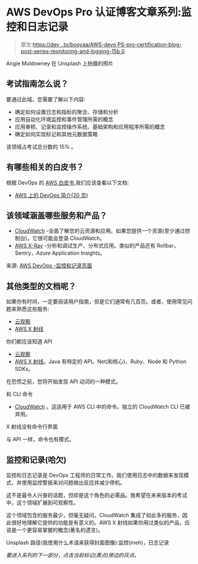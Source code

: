 # AWS DevOps Pro 认证博客文章系列:监控和日志记录

> 原文:[https://dev . to/booyaa/AWS-devo PS-pro-certification-blog-post-series-monitoring-and-logging-15b 0](https://dev.to/booyaa/aws-devops-pro-certification-blog-post-series-monitoring-and-logging-15b0)

Angie Muldowney 在 Unsplash 上拍摄的照片

## [](#what-does-the-exam-guide-say)考试指南怎么说？

要通过此域，您需要了解以下内容:

*   确定如何设置日志和指标的聚合、存储和分析
*   应用自动化环境监控和事件管理所需的概念
*   应用审核、记录和监控操作系统、基础架构和应用程序所需的概念
*   确定如何实现标记和其他元数据策略

该领域占考试总分数的 15% 。

## [](#what-whitepapers-are-relevant)有哪些相关的白皮书？

根据 DevOps 的 [AWS 白皮书](https://aws.amazon.com/whitepapers/#dev-ops),我们应该查看以下文档:

*   [AWS 上的 DevOps 简介(20 页)](https://d1.awsstatic.com/whitepapers/AWS_DevOps.pdf)

## [](#what-services-and-products-covered-in-this-domain)该领域涵盖哪些服务和产品？

*   [CloudWatch](https://aws.amazon.com/cloudwatch/) -全面了解您的云资源和应用。如果您提供一个资源(至少通过控制台)，它很可能会登录 CloudWatch。
*   [AWS X-Ray](https://aws.amazon.com/xray/) -分析和调试生产、分布式应用。类似的产品还有 Rollbar，Sentry，Azure Application Insights。

来源: [AWS DevOps -监控和记录页面](https://aws.amazon.com/devops/#monitoring)

## 其他类型的文档呢？

如果你有时间，一定要阅读用户指南，但是它们通常有几百页。或者，使用常见问题来熟悉这些服务:

*   [云观察](https://aws.amazon.com/cloudwatch/faqs/)
*   [AWS X 射线](https://aws.amazon.com/xray/faqs/)

你们都应该知道 API

*   [云观察](https://docs.aws.amazon.com/AmazonCloudWatch/latest/APIReference/index.html)
*   [AWS X 射线](https://docs.aws.amazon.com/xray/latest/api/Welcome.html)。Java 有特定的 API。Net(和核心)、Ruby、Node 和 Python SDKs。

在恐慌之前，您将开始发现 API 动词的一种模式。

和 CLI 命令

*   [CloudWatch](https://docs.aws.amazon.com/cli/latest/reference/cloudwatch/index.html) 。这适用于 AWS CLI 中的命令。独立的 CloudWatch CLI 已被弃用。

X 射线没有命令行界面

与 API 一样，命令也有模式。

## [](#monitoring-and-logging-yawn)监控和记录(哈欠)

监控和日志记录是 DevOps 工程师的日常工作。我们使用日志中的数据来发现模式，并使用监控警报来对问题做出反应并减少停机。

这不是最令人兴奋的话题，但却是这个角色的必需品。我希望在未来版本的考试中，这个领域扩展到可观察性。

这个领域包含的服务最少，但毫无疑问，CloudWatch 集成了如此多的服务，因此很好地理解它提供的功能是有意义的。AWS X 射线如果你用过类似的产品，应该是一个更容易掌握的概念(著名的遗言)。

Unsplash 路径(我使用什么术语来获得封面图像):监控(meh)，日志记录

*要进入系列的下一部分，点击当前标记(黑点)旁边的灰点。*